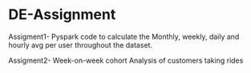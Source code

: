 # DE-Assignment
Assigment1- Pyspark code to calculate the Monthly, weekly, daily and hourly avg per user throughout the dataset.

Assigment2- Week-on-week cohort Analysis of customers taking rides
